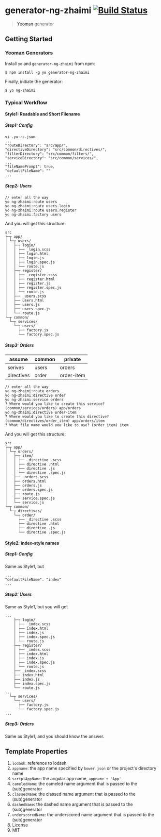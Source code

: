 # generator-ng-zhaimi [![Build Status](https://secure.travis-ci.org/DaftMonk/generator-ng-zhaimi.png?branch=master)](https://travis-ci.org/DaftMonk/generator-ng-zhaimi)
> [Yeoman](http://yeoman.io) generator

## Getting Started
### Yeoman Generators
Install `yo` and `generator-ng-zhaimi` from npm:

```
$ npm install -g yo generator-ng-zhaimi
```

Finally, initiate the generator:

```
$ yo ng-zhaimi
```

### Typical Workflow
#### Style1: Readable and Short Filename
##### Step1: Config

```
vi .yo-rc.json
...
"routeDirectory": "src/app/",
"directiveDirectory": "src/common/directives/",
"filterDirectory": "src/common/filters/",
"serviceDirectory": "src/common/services/",
...
"fileNamePrompt": true,
"defaultFileName": ""
...
```

##### Step2: Users

```
// enter all the way
yo ng-zhaimi:route users
yo ng-zhaimi:route users.login
yo ng-zhaimi:route users.register
yo ng-zhaimi:factory users
```

And you will get this structure:

```
src
├─┬ app/
│ └─┬ users/
│   ├─┬ login/
│   │ ├── _login.scss
│   │ ├── login.html
│   │ ├── login.js
│   │ ├── login.spec.js
│   │ └── route.js
│   ├─┬ register/
│   │ ├── _register.scss
│   │ ├── register.html
│   │ ├── register.js
│   │ ├── register.spec.js
│   │ └── route.js
│   ├── _users.scss
│   ├── users.html
│   ├── users.js
│   ├── users.spec.js
│   └── route.js
└─┬ common/
  └─┬ services/
    └─┬ users/
      ├── factory.js
      └── factory.spec.js
```

##### Step3: Orders

assume     | common | private
---------- | ------ | ----------
serives    | users  | orders
directives | order  | order-item

```
// enter all the way
yo ng-zhaimi:route orders
yo ng-zhaimi:directive order
yo ng-zhaimi:service orders
? Where would you like to create this service? (common/services/orders) app/orders
yo ng-zhaimi:directive order-item
? Where would you like to create this directive? (common/directives/order_item) app/orders/item
? What file name would you like to use? (order_item) item
```

And you will get this structure:

```
src
├─┬ app/
│ └─┬ orders/
│   ├─┬ item/
│   │ ├── _directive .scss
│   │ ├── directive .html
│   │ ├── directive .js
│   │ └── directive .spec.js
│   ├── _orders.scss
│   ├── orders.html
│   ├── orders.js
│   ├── orders.spec.js
│   ├── route.js
│   ├── service.spec.js
│   └── service.js
└─┬ common/
  └─┬ directives/
    └─┬ order/
      ├── _directive .scss
      ├── directive .html
      ├── directive .js
      └── directive .spec.js
```

#### Style2: index-style names
##### Step1: Config
Same as Style1, but

```
...
"defaultFileName": "index"
...
```

##### Step2: Users
Same as Style1, but you will get

```
...
    ├─┬ login/
    │ ├── _index.scss
    │ ├── index.html
    │ ├── index.js
    │ ├── index.spec.js
    │ └── route.js
    ├─┬ register/
    │ ├── _index.scss
    │ ├── index.html
    │ ├── index.js
    │ ├── index.spec.js
    │ └── route.js
    ├── _index.scss
    ├── index.html
    ├── index.js
    ├── index.spec.js
    └── route.js
...
  └─┬ services/
    └─┬ users/
      ├── factory.js
      └── factory.spec.js
...
```

##### Step3: Orders
Same as Style1, and you should know the answer.

## Template Properties
1. `lodash`: reference to lodash
2. `appname`: the app name specified by `bower.json` or the project's directory name
3. `scriptAppName`: the angular app name, `appname + 'App'`
4. `cameledName`: the cameled name argument that is passed to the (sub)generator
5. `classedName`: the classed name argument that is passed to the (sub)generator
6. `dashedName`: the dashed name argument that is passed to the (sub)generator
7. `underscoredName`: the underscored name argument that is passed to the (sub)generator
8. License
9. MIT
